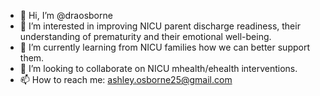 - 👋 Hi, I’m @draosborne
- 👀 I’m interested in improving NICU parent discharge readiness, their understanding of prematurity and their emotional well-being.
- 🌱 I’m currently learning from NICU families how we can better support them.
- 💞️ I’m looking to collaborate on NICU mhealth/ehealth interventions.
- 📫 How to reach me: ashley.osborne25@gmail.com

<!---
draosborne/draosborne is a ✨ special ✨ repository because its `README.md` (this file) appears on your GitHub profile.
You can click the Preview link to take a look at your changes.
--->
